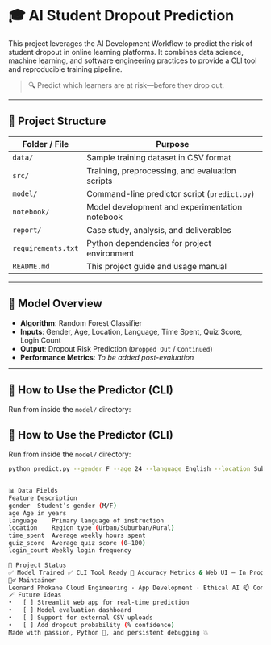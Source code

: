 # 🎓 AI Student Dropout Prediction

This project leverages the AI Development Workflow to predict the risk of student dropout in online learning platforms. It combines data science, machine learning, and software engineering practices to provide a CLI tool and reproducible training pipeline.

> 🔍 Predict which learners are at risk—before they drop out.

---

## 📁 Project Structure

| Folder / File        | Purpose |
|----------------------|---------|
| `data/`              | Sample training dataset in CSV format |
| `src/`               | Training, preprocessing, and evaluation scripts |
| `model/`             | Command-line predictor script (`predict.py`) |
| `notebook/`          | Model development and experimentation notebook |
| `report/`            | Case study, analysis, and deliverables |
| `requirements.txt`   | Python dependencies for project environment |
| `README.md`          | This project guide and usage manual |

---

## 🧠 Model Overview

- **Algorithm**: Random Forest Classifier  
- **Inputs**: Gender, Age, Location, Language, Time Spent, Quiz Score, Login Count  
- **Output**: Dropout Risk Prediction (`Dropped Out` / `Continued`)  
- **Performance Metrics**: *To be added post-evaluation*

---

## 🚀 How to Use the Predictor (CLI)

Run from inside the `model/` directory:

## 🚀 How to Use the Predictor (CLI)

Run from inside the `model/` directory:

```bash
python predict.py --gender F --age 24 --language English --location Suburban --time_spent 5.5 --quiz_score 80 --login_count 9


📊 Data Fields
Feature	Description
gender	Student’s gender (M/F)
age	Age in years
language	Primary language of instruction
location	Region type (Urban/Suburban/Rural)
time_spent	Average weekly hours spent
quiz_score	Average quiz score (0–100)
login_count	Weekly login frequency

📌 Project Status
✅ Model Trained ✅ CLI Tool Ready 🚧 Accuracy Metrics & Web UI – In Progress 🚀 recovery-main branch is currently ahead of main
🙋♂️ Maintainer
Leonard Phokane Cloud Engineering · App Development · Ethical AI 📫 Connect with me on LinkedIn (Optional) 🔗 Portfolio & Projects
🪄 Future Ideas
•	[ ] Streamlit web app for real-time prediction
•	[ ] Model evaluation dashboard
•	[ ] Support for external CSV uploads
•	[ ] Add dropout probability (% confidence)
Made with passion, Python 🐍, and persistent debugging 💥

